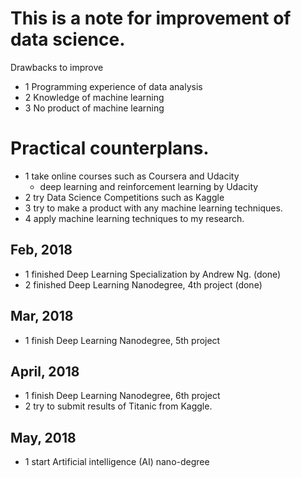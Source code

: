 # This is a note for improvement of data science.
Drawbacks to improve
  - 1 Programming experience of data analysis
  - 2 Knowledge of machine learning
  - 3 No product of machine learning

# Practical counterplans.
  - 1 take online courses such as Coursera and Udacity
    * deep learning and reinforcement learning by Udacity
  - 2 try Data Science Competitions such as Kaggle
  - 3 try to make a product with any machine learning techniques.
  - 4 apply machine learning techniques to my research.

## Feb, 2018
- 1 finished Deep Learning Specialization by Andrew Ng. (done)
- 2 finished Deep Learning Nanodegree, 4th project (done)

## Mar, 2018
- 1 finish Deep Learning Nanodegree, 5th project

## April, 2018
- 1 finish Deep Learning Nanodegree, 6th project
- 2 try to submit results of Titanic from Kaggle.

## May, 2018
- 1 start Artificial intelligence (AI) nano-degree
